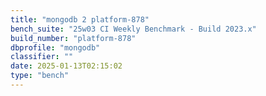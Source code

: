 ```yaml
---
title: "mongodb 2 platform-878"
bench_suite: "25w03 CI Weekly Benchmark - Build 2023.x"
build_number: "platform-878"
dbprofile: "mongodb"
classifier: ""
date: 2025-01-13T02:15:02
type: "bench"
---
```

